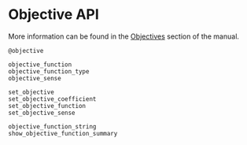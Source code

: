 # Objective API

More information can be found in the [Objectives](@ref) section of the manual.

```@docs
@objective

objective_function
objective_function_type
objective_sense

set_objective
set_objective_coefficient
set_objective_function
set_objective_sense

objective_function_string
show_objective_function_summary
```
